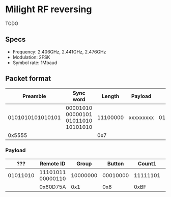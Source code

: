 # Milight RF reversing

TODO

## Specs

 * Frequency: 2.406GHz, 2.441GHz, 2.476GHz
 * Modulation: 2FSK
 * Symbol rate: 1Mbaud

## Packet format


| Preamble       | Sync word                         | Length | Payload | CRC            |
|----------------|-----------------------------------|--------|---------|----------------|
|0101010101010101|00001010 00000101 01011010 10101010|11100000|xxxxxxxxx|0111011111111111|
|          0x5555|                                   |     0x7|         |                |


### Payload

| ???    | Remote ID       | Group  | Button | Count1 | Count2 |
|--------|-----------------|--------|--------|--------|--------|
|01011010|11101011 00000110|10000000|00010000|11111101|00000110|
|        |         0x60D75A|     0x1|     0x8|    0xBF|    0x60|
